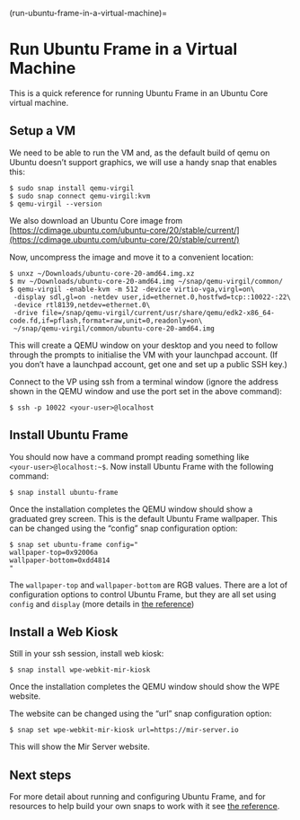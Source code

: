 (run-ubuntu-frame-in-a-virtual-machine)=
# Run Ubuntu Frame in a Virtual Machine

This is a quick reference for running Ubuntu Frame in an Ubuntu Core virtual machine.

## Setup a VM
We need to be able to run the VM and, as the default build of qemu on Ubuntu doesn’t support graphics, we will use a handy snap that enables this:

    $ sudo snap install qemu-virgil
    $ sudo snap connect qemu-virgil:kvm
    $ qemu-virgil --version

We also download an Ubuntu Core image from [https://cdimage.ubuntu.com/ubuntu-core/20/stable/current/](https://cdimage.ubuntu.com/ubuntu-core/20/stable/current/)

Now, uncompress the image and move it to a convenient location:

    $ unxz ~/Downloads/ubuntu-core-20-amd64.img.xz
    $ mv ~/Downloads/ubuntu-core-20-amd64.img ~/snap/qemu-virgil/common/
    $ qemu-virgil -enable-kvm -m 512 -device virtio-vga,virgl=on\
     -display sdl,gl=on -netdev user,id=ethernet.0,hostfwd=tcp::10022-:22\
     -device rtl8139,netdev=ethernet.0\
     -drive file=/snap/qemu-virgil/current/usr/share/qemu/edk2-x86_64-code.fd,if=pflash,format=raw,unit=0,readonly=on\
     ~/snap/qemu-virgil/common/ubuntu-core-20-amd64.img

This will create a QEMU window on your desktop and you need to follow through the prompts to initialise the VM with your launchpad account. (If you don’t have a launchpad account, get one and set up a public SSH key.)

Connect to the VP using ssh from a terminal window (ignore the address shown in the QEMU window and use the port set in the above command):

    $ ssh -p 10022 <your‑user>@localhost

## Install Ubuntu Frame
You should now have a command prompt reading something like `<your‑user>@localhost:~$`. Now install Ubuntu Frame with the following command:

    $ snap install ubuntu-frame


Once the installation completes the QEMU window should show a graduated grey screen. This is the default Ubuntu Frame wallpaper. This can be changed using the “config” snap configuration option:

    $ snap set ubuntu-frame config="
    wallpaper-top=0x92006a
    wallpaper-bottom=0xdd4814
    "

The `wallpaper-top` and `wallpaper-bottom` are RGB values. There are a lot of configuration options to control Ubuntu Frame, but they are all set using `config` and `display` (more details in [the reference](ubuntu-frame-configuration-options))

## Install a Web Kiosk

Still in your ssh session, install web kiosk:

    $ snap install wpe-webkit-mir-kiosk

Once the installation completes the QEMU window should show the WPE website.

The website can be changed using the “url” snap configuration option:

    $ snap set wpe-webkit-mir-kiosk url=https://mir-server.io

This will show the Mir Server website.

## Next steps

For more detail about running and configuring Ubuntu Frame, and for resources to help build your own snaps to work with it see [the reference](ubuntu-frame-configuration-options).

